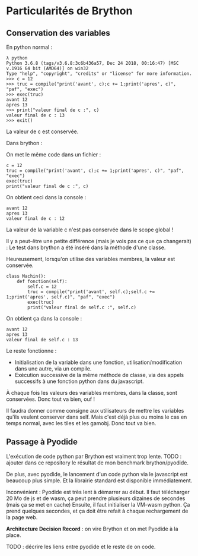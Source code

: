 # Particularités de Brython


## Conservation des variables

En python normal :

    λ python
    Python 3.6.8 (tags/v3.6.8:3c6b436a57, Dec 24 2018, 00:16:47) [MSC v.1916 64 bit (AMD64)] on win32
    Type "help", "copyright", "credits" or "license" for more information.
    >>> c = 12
    >>> truc = compile("print('avant', c);c += 1;print('apres', c)", "paf", "exec")
    >>> exec(truc)
    avant 12
    apres 13
    >>> print("valeur final de c :", c)
    valeur final de c : 13
    >>> exit()

La valeur de c est conservée.

Dans brython :

On met le même code dans un fichier :

    c = 12
    truc = compile("print('avant', c);c += 1;print('apres', c)", "paf", "exec")
    exec(truc)
    print("valeur final de c :", c)

On obtient ceci dans la console :

    avant 12
    apres 13
    valeur final de c : 12

La valeur de la variable c n'est pas conservée dans le scope global !

Il y a peut-être une petite différence (mais je vois pas ce que ça changerait) : Le test dans brython a été inséré dans la méthode d'une classe.

Heureusement, lorsqu'on utilise des variables membres, la valeur est conservée.

    class Machin():
        def fonction(self):
            self.c = 12
            truc = compile("print('avant', self.c);self.c += 1;print('apres', self.c)", "paf", "exec")
            exec(truc)
            print("valeur final de self.c :", self.c)

On obtient ça dans la console :

    avant 12
    apres 13
    valeur final de self.c : 13

Le reste fonctionne :

 - Initialisation de la variable dans une fonction, utilisation/modification dans une autre, via un compile.
 - Exécution successive de la même méthode de classe, via des appels successifs à une fonction python dans du javascript.

À chaque fois les valeurs des variables membres, dans la classe, sont conservées. Donc tout va bien, ouf !

Il faudra donner comme consigne aux utilisateurs de mettre les variables qu'ils veulent conserver dans self. Mais c'est déjà plus ou moins le cas en temps normal, avec les tiles et les gamobj. Donc tout va bien.


## Passage à Pyodide

L'exécution de code python par Brython est vraiment trop lente. TODO : ajouter dans ce repository le résultat de mon benchmark brython/pyodide.

De plus, avec pyodide, le lancement d'un code python via le javascript est beaucoup plus simple. Et la librairie standard est disponible immédiatement.

Inconvénient : Pyodide est très lent à démarrer au début. Il faut télécharger 20 Mo de js et de wasm, ça peut prendre plusieurs dizaines de secondes (mais ça se met en cache) Ensuite, il faut initialiser la VM-wasm python. Ça prend quelques secondes, et ça doit être refait à chaque rechargement de la page web.

**Architecture Decision Record** : on vire Brython et on met Pyodide à la place.

TODO : décrire les liens entre pyodide et le reste de on code.

